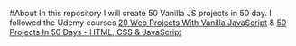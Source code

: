 #About
In this repository I will create 50 Vanilla JS projects in 50 day. 
I followed the Udemy courses [20 Web Projects With Vanilla JavaScript](https://www.udemy.com/course/web-projects-with-vanilla-javascript/?src=sac&kw=20+web+projects+with+vanilla+ja) & [50 Projects In 50 Days - HTML, CSS & JavaScript](https://www.udemy.com/course/50-projects-50-days/)